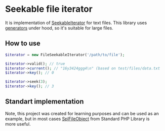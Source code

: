 # Seekable file iterator

It is implementation of [SeekableIterator](https://secure.php.net/manual/en/class.seekableiterator.php) for text files. This library uses [generators](https://secure.php.net/manual/en/class.generator.php) under hood, so it's suitable for large files.

## How to use

```php
$iterator = new FileSeekableIterator('/path/to/file');

$iterator->valid(); // true
$iterator->current(); // "16y3424ggg4\n" (based on test/files/data.txt example)
$iterator->key(); // 0

$iterator->seek(3);
$iterator->key(); // 3
```

## Standart implementation

Note, this project was created for learning purposes and can be used as an example, but in most cases [SplFileObject](http://php.net/manual/en/class.splfileobject.php) from Standard PHP Library is more useful.
